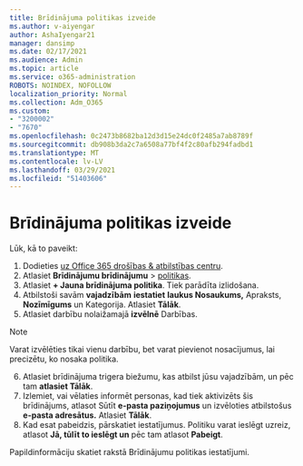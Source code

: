 ```yaml
---
title: Brīdinājuma politikas izveide
ms.author: v-aiyengar
author: AshaIyengar21
manager: dansimp
ms.date: 02/17/2021
ms.audience: Admin
ms.topic: article
ms.service: o365-administration
ROBOTS: NOINDEX, NOFOLLOW
localization_priority: Normal
ms.collection: Adm_O365
ms.custom:
- "3200002"
- "7670"
ms.openlocfilehash: 0c2473b8682ba12d3d15e24dc0f2485a7ab8789f
ms.sourcegitcommit: db908b3da2c7a6508a77bf4f2c80afb294fadbd1
ms.translationtype: MT
ms.contentlocale: lv-LV
ms.lasthandoff: 03/29/2021
ms.locfileid: "51403606"
---
```

# <a name="create-an-alert-policy"></a>Brīdinājuma politikas izveide

Lūk, kā to paveikt:

1. Dodieties [uz Office 365 drošības & atbilstības centru](https://go.microsoft.com/fwlink/p/?linkid=2077143).
1. Atlasiet **Brīdinājumu brīdinājumu**  >  [politikas](https://go.microsoft.com/fwlink/?linkid=2103208).
1. Atlasiet **+ Jauna brīdinājuma politika**. Tiek parādīta izlidošana.
1. Atbilstoši savām **vajadzībām** **iestatiet** **laukus Nosaukums,** Apraksts, **Nozīmīgums** un Kategorija. Atlasiet **Tālāk**.
1. Atlasiet darbību nolaižamajā **izvēlnē** Darbības.
> [!NOTE]
>  Varat izvēlēties tikai vienu darbību, bet varat pievienot nosacījumus, lai precizētu, ko nosaka politika.
6. Atlasiet brīdinājuma trigera biežumu, kas atbilst jūsu vajadzībām, un pēc tam **atlasiet Tālāk**.
7. Izlemiet, vai vēlaties informēt personas, kad tiek aktivizēts šis brīdinājums, atlasot Sūtīt **e-pasta paziņojumus** un izvēloties atbilstošus **e-pasta adresātus.** Atlasiet **Tālāk**.
8. Kad esat pabeidzis, pārskatiet iestatījumus. Politiku varat ieslēgt uzreiz, atlasot **Jā, tūlīt to ieslēgt un** pēc tam atlasot **Pabeigt**.

Papildinformāciju skatiet rakstā Brīdinājumu politikas iestatījumi.


